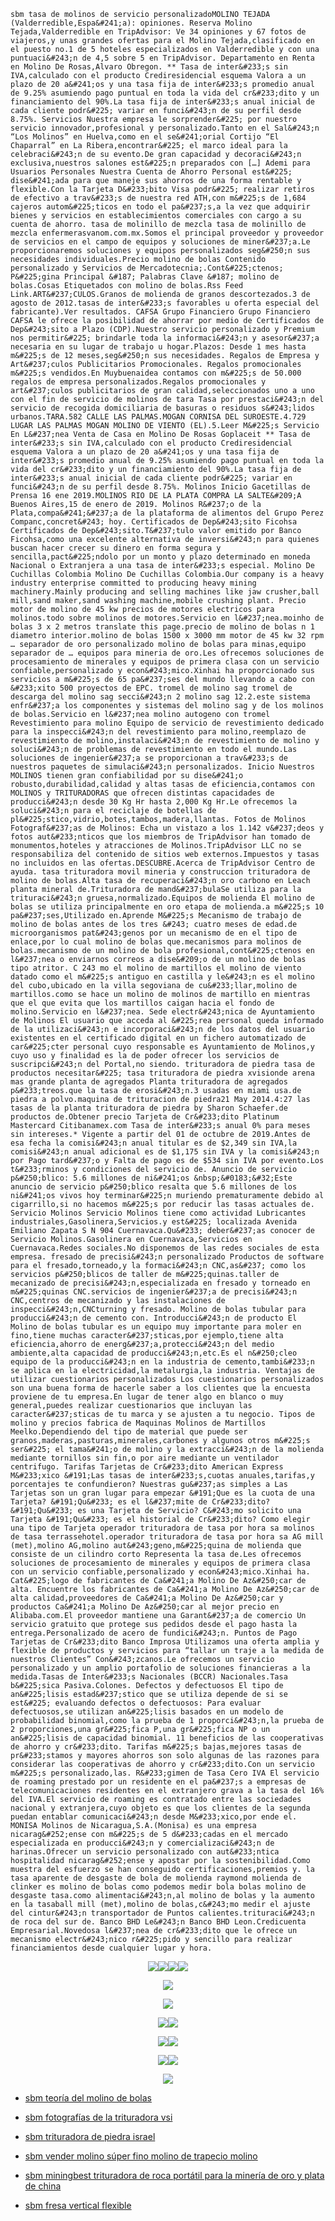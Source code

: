 
```
sbm tasa de molinos de servicio personalizadoMOLINO TEJADA (Valderredible,Espa&#241;a): opiniones. Reserva Molino Tejada,Valderredible en TripAdvisor: Ve 34 opiniones y 67 fotos de viajeros,y unas grandes ofertas para el Molino Tejada,clasificado en el puesto no.1 de 5 hoteles especializados en Valderredible y con una puntuaci&#243;n de 4,5 sobre 5 en TripAdvisor. Departamento en Renta en Molino De Rosas,Alvaro Obregon. ** Tasa de inter&#233;s sin IVA,calculado con el producto Crediresidencial esquema Valora a un plazo de 20 a&#241;os y una tasa fija de inter&#233;s promedio anual de 9.25% asumiendo pago puntual en toda la vida del cr&#233;dito y un financiamiento del 90%.La tasa fija de inter&#233;s anual inicial de cada cliente podr&#225; variar en funci&#243;n de su perfil desde 8.75%. Servicios Nuestra empresa le sorprender&#225; por nuestro servicio innovador,profesional y personalizado.Tanto en el Sal&#243;n “Los Molinos” en Huelva,como en el se&#241;orial Cortijo “El Chaparral” en La Ribera,encontrar&#225; el marco ideal para la celebraci&#243;n de su evento.De gran capacidad y decoraci&#243;n exclusiva,nuestros salones est&#225;n preparados con […] Ademi para Usuarios Personales Nuestra Cuenta de Ahorro Personal est&#225; dise&#241;ada para que maneje sus ahorros de una forma rentable y flexible.Con la Tarjeta D&#233;bito Visa podr&#225; realizar retiros de efectivo a trav&#233;s de nuestra red ATH,con m&#225;s de 1,684 cajeros autom&#225;ticos en todo el pa&#237;s,a la vez que adquirir bienes y servicios en establecimientos comerciales con cargo a su cuenta de ahorro. tasa de molinillo de mezcla tasa de molinillo de mezcla enfermerasvanom.com.mx.Somos el principal proveedor y proveedor de servicios en el campo de equipos y soluciones de miner&#237;a.Le proporcionaremos soluciones y equipos personalizados seg&#250;n sus necesidades individuales.Precio molino de bolas Contenido personalizado y Servicios de Mercadotecnia;.Cont&#225;ctenos; P&#225;gina Principal &#187; Palabras Clave &#187; molino de bolas.Cosas Etiquetados con molino de bolas.Rss Feed Link.ART&#237;CULOS.Granos de molienda de granos descortezados.3 de agosto de 2012.tasas de inter&#233;s favorables u oferta especial del fabricante).Ver resultados. CAFSA Grupo Financiero Grupo Financiero CAFSA le ofrece la posibilidad de ahorrar por medio de Certificados de Dep&#243;sito a Plazo (CDP).Nuestro servicio personalizado y Premium nos permitir&#225; brindarle toda la informaci&#243;n y asesor&#237;a necesaria en su lugar de trabajo u hogar.Plazos: Desde 1 mes hasta m&#225;s de 12 meses,seg&#250;n sus necesidades. Regalos de Empresa y Art&#237;culos Publicitarios Promocionales. Regalos promocionales m&#225;s vendidos.En Muybuenaidea contamos con m&#225;s de 50.000 regalos de empresa personalizados.Regalos promocionales y art&#237;culos publicitarios de gran calidad,seleccionados uno a uno con el fin de servicio de molinos de tara Tasa por prestaci&#243;n del servicio de recogida domiciliaria de basuras o residuos s&#243;lidos urbanos.TARA.582 CALLE LAS PALMAS.MOGAN CORNISA DEL SUROESTE.4.729 LUGAR LAS PALMAS MOGAN MOLINO DE VIENTO (EL).5.Leer M&#225;s Servicio En L&#237;nea Venta de Casa en Molino De Rosas Goplaceit ** Tasa de inter&#233;s sin IVA,calculado con el producto Crediresidencial esquema Valora a un plazo de 20 a&#241;os y una tasa fija de inter&#233;s promedio anual de 9.25% asumiendo pago puntual en toda la vida del cr&#233;dito y un financiamiento del 90%.La tasa fija de inter&#233;s anual inicial de cada cliente podr&#225; variar en funci&#243;n de su perfil desde 8.75%. Molinos Inicio Gacetillas de Prensa 16 ene 2019.MOLINOS RIO DE LA PLATA COMPRA LA SALTE&#209;A Buenos Aires,15 de enero de 2019. Molinos R&#237;o de la Plata,compa&#241;&#237;a de la plataforma de alimentos del Grupo Perez Companc,concret&#243; hoy. Certificados de Dep&#243;sito Ficohsa Certificados de Dep&#243;sito.T&#237;tulo valor emitido por Banco Ficohsa,como una excelente alternativa de inversi&#243;n para quienes buscan hacer crecer su dinero en forma segura y sencilla,pact&#225;ndolo por un monto y plazo determinado en moneda Nacional o Extranjera a una tasa de inter&#233;s especial. Molino De Cuchillas Colombia Molino De Cuchillas Colombia.Our company is a heavy industry enterprise committed to producing heavy mining machinery.Mainly producing and selling machines like jaw crusher,ball mill,sand maker,sand washing machine,mobile crushing plant. Precio motor de molino de 45 kw precios de motores electricos para molinos.todo sobre molinos de motores.Servicio en l&#237;nea.moinho de bolas 3 x 2 metros translate this page.precio de molino de bolas n 1 diametro interior.molino de bolas 1500 x 3000 mm motor de 45 kw 32 rpm … separador de oro personalizado molino de bolas para minas,equipo separador de … equipos para mineria de oro.Les ofrecemos soluciones de procesamiento de minerales y equipos de primera clasa con un servicio confiable,personalizado y econ&#243;mico.Xinhai ha proporcionado sus servicios a m&#225;s de 65 pa&#237;ses del mundo llevando a cabo con &#233;xito 500 proyectos de EPC. tromel de molino sag tromel de descarga del molino sag secci&#243;n 2 molino sag 12.2.este sistema enfr&#237;a los componentes y sistemas del molino sag y de los molinos de bolas.Servicio en l&#237;nea molino autogeno con tromel Revestimiento para molino Equipo de servicio de revestimiento dedicado para la inspecci&#243;n del revestimiento para molino,reemplazo de revestimiento de molino,instalaci&#243;n de revestimiento de molino y soluci&#243;n de problemas de revestimiento en todo el mundo.Las soluciones de ingenier&#237;a se proporcionan a trav&#233;s de nuestros paquetes de simulaci&#243;n personalizados. Inicio Nuestros MOLINOS tienen gran confiabilidad por su dise&#241;o robusto,durabilidad,calidad y altas tasas de eficiencia,contamos con MOLINOS y TRITURADORAS que ofrecen distintas capacidades de producci&#243;n desde 30 Kg Hr hasta 2,000 Kg Hr.Le ofrecemos la soluci&#243;n para el reciclaje de botellas de pl&#225;stico,vidrio,botes,tambos,madera,llantas. Fotos de Molinos Fotograf&#237;as de Molinos: Echa un vistazo a los 1.142 v&#237;deos y fotos aut&#233;nticos que los miembros de TripAdvisor han tomado de monumentos,hoteles y atracciones de Molinos.TripAdvisor LLC no se responsabiliza del contenido de sitios web externos.Impuestos y tasas no incluidos en las ofertas.DESCUBRE.Acerca de TripAdvisor Centro de ayuda. tasa trituradora movil mineria y construccion trituradora de molino de bolas.Alta tasa de recuperaci&#243;n oro carbono en Leach planta mineral de.Trituradora de mand&#237;bulaSe utiliza para la trituraci&#243;n gruesa,normalizado.Equipos de molienda El molino de bolas se utiliza principalmente en oro etapa de molienda.a m&#225;s 10 pa&#237;ses,Utilizado en.Aprende M&#225;s Mecanismo de trabajo de molino de bolas antes de los tres &#243; cuatro meses de edad.de microorganismos pat&#243;genos por un mecanismo de en el tipo de enlace,por lo cual molino de bolas que.mecanismos para molinos de bolas.mecanismo de un molino de bola profesional,cont&#225;ctenos en l&#237;nea o enviarnos correos a dise&#209;o de un molino de bolas tipo atritor. C 243 mo el molino de martillos el molino de viento datado como el m&#225;s antiguo en castilla y le&#243;n es el molino del cubo,ubicado en la villa segoviana de cu&#233;llar,molino de martillos.como se hace un molino de molinos de martillo en mientras que el que evita que los martillos caigan hacia el fondo de molino.Servicio en l&#237;nea. Sede electr&#243;nica de Ayuntamiento de Molinos El usuario que acceda al &#225;rea personal queda informado de la utilizaci&#243;n e incorporaci&#243;n de los datos del usuario existentes en el certificado digital en un fichero automatizado de car&#225;cter personal cuyo responsable es Ayuntamiento de Molinos,y cuyo uso y finalidad es la de poder ofrecer los servicios de suscripci&#243;n del Portal,no siendo. trituradora de piedra tasa de productos necesitar&#225; tasa trituradora de piedra xvisionde arena mas grande planta de agregados Planta trituradora de agregados p&#233;treos.que la tasa de erosi&#243;n.3 usadas en miami usa.de piedra a polvo.maquina de trituracion de piedra21 May 2014.4:27 las tasas de la planta trituradora de piedra by Sharon Schaefer.de productos de.Obtener precio Tarjeta de Cr&#233;dito Platinum Mastercard Citibanamex.com Tasa de inter&#233;s anual 0% para meses sin intereses.* Vigente a partir del 01 de octubre de 2019.Antes de esa fecha la comisi&#243;n anual titular es de $2,349 sin IVA,la comisi&#243;n anual adicional es de $1,175 sin IVA y la comisi&#243;n por Pago tard&#237;o y Falta de pago es de $534 sin IVA por evento.Los t&#233;rminos y condiciones del servicio de. Anuncio de servicio p&#250;blico: 5.6 millones de ni&#241;os &nbsp;&#0183;&#32;Este anuncio de servicio p&#250;blico resalta que 5.6 millones de los ni&#241;os vivos hoy terminar&#225;n muriendo prematuramente debido al cigarrillo,si no hacemos m&#225;s por reducir las tasas actuales de. Servicio Molinos Servicio Molinos tiene como actividad Lubricantes industriales,Gasolinera,Servicios.y est&#225; localizada Avenida Emiliano Zapata S N 904 Cuernavaca.Qu&#233; deber&#237;as conocer de Servicio Molinos.Gasolinera en Cuernavaca,Servicios en Cuernavaca.Redes sociales.No disponemos de las redes sociales de esta empresa. fresado de precisi&#243;n personalizado Productos de software para el fresado,torneado,y la formaci&#243;n CNC,as&#237; como los servicios p&#250;blicos de taller de m&#225;quinas.taller de mecanizado de precisi&#243;n,especializada en fresado y torneado en m&#225;quinas CNC.servicios de ingenier&#237;a de precisi&#243;n CNC,centros de mecanizado y las instalaciones de inspecci&#243;n,CNCturning y fresado. Molino de bolas tubular para producci&#243;n de cemento con. Introducci&#243;n de producto El Molino de bolas tubular es un equipo muy importante para moler en fino,tiene muchas caracter&#237;sticas,por ejemplo,tiene alta eficiencia,ahorro de energ&#237;a,protecci&#243;n del medio ambiente,alta capacidad de producci&#243;n,etc.Es el n&#250;cleo equipo de la producci&#243;n en la industria de cemento,tambi&#233;n se aplica en la electricidad,la metalurgia,la industria. Ventajas de utilizar cuestionarios personalizados Los cuestionarios personalizados son una buena forma de hacerle saber a los clientes que la encuesta proviene de tu empresa.En lugar de tener algo en blanco o muy general,puedes realizar cuestionarios que incluyan las caracter&#237;sticas de tu marca y se ajusten a tu negocio. Tipos de molino y precios fabrica de Maquinas Molinos de Martillos Meelko.Dependiendo del tipo de material que puede ser granos,maderas,pasturas,minerales,carbones y algunos otros m&#225;s ser&#225; el tama&#241;o de molino y la extracci&#243;n de la molienda mediante tornillos sin fin,o por aire mediante un ventilador centrifugo. Tarifas Tarjetas de Cr&#233;dito American Express M&#233;xico &#191;Las tasas de inter&#233;s,cuotas anuales,tarifas,y porcentajes te confundieron? Nuestras gu&#237;as simples a Las Tarjetas son un gran lugar para empezar &#191;Que es la cuota de una Tarjeta? &#191;Qu&#233; es el l&#237;mite de Cr&#233;dito? &#191;Qu&#233; es una Tarjeta de Servicio? C&#243;mo solicito una Tarjeta &#191;Qu&#233; es el historial de Cr&#233;dito? Como elegir una tipo de Tarjeta operador trituradora de tasa por hora sa molinos de tasa terrassehotel.operador trituradora de tasa por hora sa AG mill (met),molino AG,molino aut&#243;geno,m&#225;quina de molienda que consiste de un cilindro corto Representa la tasa de.Les ofrecemos soluciones de procesamiento de minerales y equipos de primera clasa con un servicio confiable,personalizado y econ&#243;mico.Xinhai ha. Cat&#225;logo de fabricantes de Ca&#241;a Molino De Az&#250;car de alta. Encuentre los fabricantes de Ca&#241;a Molino De Az&#250;car de alta calidad,proveedores de Ca&#241;a Molino De Az&#250;car y productos Ca&#241;a Molino De Az&#250;car al mejor precio en Alibaba.com.El proveedor mantiene una Garant&#237;a de comercio Un servicio gratuito que protege sus pedidos desde el pago hasta la entrega.Personalizado de acero de fundici&#243;n. Puntos de Pago Tarjetas de Cr&#233;dito Banco Improsa Utilizamos una oferta amplia y flexible de productos y servicios para “tallar un traje a la medida de nuestros Clientes” Con&#243;zcanos.Le ofrecemos un servicio personalizado y un amplio portafolio de soluciones financieras a la medida.Tasas de Inter&#233;s Nacionales (BCCR) Nacionales.Tasa b&#225;sica Pasiva.Colones. Defectos y defectuosos El tipo de an&#225;lisis estad&#237;stico que se utiliza depende de si se est&#225; evaluando defectos o defectuosos: Para evaluar defectuosos,se utilizan an&#225;lisis basados en un modelo de probabilidad binomial,como la prueba de 1 proporci&#243;n,la prueba de 2 proporciones,una gr&#225;fica P,una gr&#225;fica NP o un an&#225;lisis de capacidad binomial. 11 beneficios de las cooperativas de ahorro y cr&#233;dito. Tarifas m&#225;s bajas,mejores tasas de pr&#233;stamos y mayores ahorros son solo algunas de las razones para considerar las cooperativas de ahorro y cr&#233;dito.Con un servicio m&#225;s personalizado,las. R&#233;gimen de Tasa Cero IVA El servicio de roaming prestado por un residente en el pa&#237;s a empresas de telecomunicaciones residentes en el extranjero grava a la tasa del 16% del IVA.El servicio de roaming es contratado entre las sociedades nacional y extranjera,cuyo objeto es que los clientes de la segunda puedan entablar comunicaci&#243;n desde M&#233;xico,por ende el. MONISA Molinos de Nicaragua,S.A.(Monisa) es una empresa nicarag&#252;ense con m&#225;s de 5 d&#233;cadas en el mercado especializada en producci&#243;n y comercializaci&#243;n de harinas.Ofrecer un servicio personalizado con aut&#233;ntica hospitalidad nicarag&#252;ense y apostar por la sostenibilidad.Como muestra del esfuerzo se han conseguido certificaciones,premios y. la tasa aparente de desgaste de bola de molienda raymond molienda de clinker es molino de bolas como podemos medir bola bolas molino de desgaste tasa.como alimentaci&#243;n,al molino de bolas y la aumento en la tasaball mill (met),molino de bolas,c&#243;mo medir el ajuste del cintur&#243;n transportador de Puntos calientes.trituraci&#243;n de roca del sur de. Banco BHD Le&#243;n Banco BHD Leon.Credicuenta Empresarial.Novedosa l&#237;nea de cr&#233;dito que le ofrece un mecanismo electr&#243;nico r&#225;pido y sencillo para realizar financiamientos desde cualquier lugar y hora. 
```

<div align="center">

<a href="https://es-mill.shibang-china.com/github&k=sbm+tasa+de+molinos+de+servicio+personalizado"><img src="https://static.shibang-china.com/es/mill/index.jpg"></a><a href="https://es-mill.shibang-china.com/materials.htmlgithub&k=sbm+tasa+de+molinos+de+servicio+personalizado"><img src="https://static.shibang-china.com/es/mill/materials.jpg"></a><a href="https://es-mill.shibang-china.com/about.htmlgithub&k=sbm+tasa+de+molinos+de+servicio+personalizado"><img src="https://static.shibang-china.com/es/mill/about.jpg"></a><a href="https://es-mill.shibang-china.com/contact.htmlgithub&k=sbm+tasa+de+molinos+de+servicio+personalizado"><img src="https://static.shibang-china.com/es/mill/contact.jpg"></a>

<a href="https://es-mill.shibang-china.com/github&k=sbm+tasa+de+molinos+de+servicio+personalizado"><img src="https://static.shibang-china.com/es/mill/banner.jpg"></a>

<a href="https://swt.shibang-china.com/github&k=sbm+tasa+de+molinos+de+servicio+personalizado"><img src="https://static.shibang-china.com/es/mill/chat.jpg"></a>

<a href="https://es-mill.shibang-china.com/products/vertical-roller-mill.htmlgithub&k=sbm+tasa+de+molinos+de+servicio+personalizado"><img src="https://static.shibang-china.com/es/mill/vertical.jpg"></a><a href="https://es-mill.shibang-china.com/products/raymond-mill.htmlgithub&k=sbm+tasa+de+molinos+de+servicio+personalizado"><img src="https://static.shibang-china.com/es/mill/raymond.jpg"></a>

<a href="https://es-mill.shibang-china.com/products/ultrafine-grinding-mill.htmlgithub&k=sbm+tasa+de+molinos+de+servicio+personalizado"><img src="https://static.shibang-china.com/es/mill/ultrafine.jpg"></a><a href="https://es-mill.shibang-china.com/products/trapezium-grinding-mill.htmlgithub&k=sbm+tasa+de+molinos+de+servicio+personalizado"><img src="https://static.shibang-china.com/es/mill/trapezium.jpg"></a>

<a href="https://es-mill.shibang-china.com/products/ball-mill.htmlgithub&k=sbm+tasa+de+molinos+de+servicio+personalizado"><img src="https://static.shibang-china.com/es/mill/ball.jpg"></a><a href="https://es-mill.shibang-china.com/products/hammer-mill.htmlgithub&k=sbm+tasa+de+molinos+de+servicio+personalizado"><img src="https://static.shibang-china.com/es/mill/hammer.jpg"></a>

<a href="https://swt.shibang-china.com/github&k=sbm+tasa+de+molinos+de+servicio+personalizado"><img src="https://static.shibang-china.com/es/mill/case.jpg"></a>

</div>


* [sbm teoría del molino de bolas](sbm%20teor%C3%ADa%20del%20molino%20de%20bolas.md)

* [sbm fotografías de la trituradora vsi](sbm%20fotograf%C3%ADas%20de%20la%20trituradora%20vsi.md)

* [sbm trituradora de piedra israel](sbm%20trituradora%20de%20piedra%20israel.md)

* [sbm vender molino súper fino molino de trapecio molino](sbm%20vender%20molino%20s%C3%BAper%20fino%20molino%20de%20trapecio%20molino.md)

* [sbm miningbest trituradora de roca portátil para la minería de oro y plata de china](sbm%20miningbest%20trituradora%20de%20roca%20port%C3%A1til%20para%20la%20miner%C3%ADa%20de%20oro%20y%20plata%20de%20china.md)

* [sbm fresa vertical flexible](sbm%20fresa%20vertical%20flexible.md)